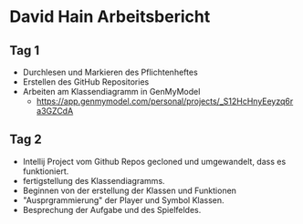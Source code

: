 
# David Hain Arbeitsbericht

## Tag 1

* Durchlesen und Markieren des Pflichtenheftes
* Erstellen des GitHub Repositories
* Arbeiten am Klassendiagramm in GenMyModel
  * https://app.genmymodel.com/personal/projects/_S12HcHnyEeyzq6ra3GZCdA

## Tag 2

 * Intellij Project vom Github Repos gecloned und umgewandelt, dass es funktioniert.
 * fertigstellung des Klassendiagramms.
 * Beginnen von der erstellung der Klassen und Funktionen 
 * "Ausprgrammierung" der Player und Symbol Klassen. 
 * Besprechung der Aufgabe und des Spielfeldes.
